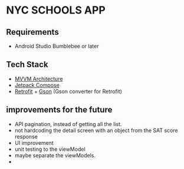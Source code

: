 # NYC SCHOOLS APP

## Requirements
- Android Studio Bumblebee or later

## Tech Stack
- [MVVM Architecture](https://developer.android.com/topic/architecture)
- [Jetpack Compose](https://developer.android.com/jetpack/compose)
- [Retrofit](https://square.github.io/retrofit) + [Gson](https://github.com/square/retrofit/tree/master/retrofit-converters/gson) (Gson converter for Retrofit)

## improvements for the future
- API pagination, instead of getting all the list.
- not hardcoding the detail screen with an object from the SAT score response
- UI improvement
- unit testing to the viewModel
- maybe separate the viewModels.
- 